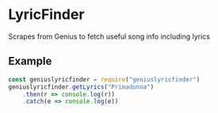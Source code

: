 # LyricFinder

Scrapes from Genius to fetch useful song info including lyrics

## Example
```javascript
const geniuslyricfinder = require("geniuslyricfinder")
geniuslyricfinder.getLyrics("Primadonna")
    .then(r => console.log(r))
    .catch(e => console.log(e))
```